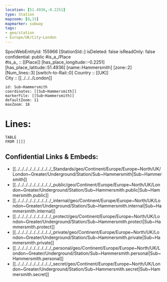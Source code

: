 ```yaml
---
location: [51.4936,-0.2251] 
type: Station 
mapzoom: [8,15] 
mapmarker: subway 
tags:
- geo/station
- Europe/UK/City~London
---
```

SpocWebEntityId: 155966
[StationSId::] 
isDeleted: false
isReadOnly: false
confidential: public
#is_a_/Place  
#is_a_ :: [[Place]] 
[has_place_longitude::-0.2251] 
[has_place_latitude::51.4936] 
[name::Hammersmith] 
[zone::2] 
[Num_lines::3] 
[switch-to-Rail::0] 
Country :: [[UK]]  
City :: [[../../../London]]  


```leaflet
id: Sub~Hammersmith
coordinates: [[Sub~Hammersmith]] 
markerFile: [[Sub~Hammersmith]] 
defaultZoom: 11 
maxZoom: 18
```


# Lines: 
```dataview
TABLE 
FROM [[]] 
```

## Confidential Links & Embeds: 
- [[../../../../../../../../../_Standards/geo/Continent/Europe/Europe~North/UK/London~Greater/Underground/Station/Sub~Hammersmith|Sub~Hammersmith]] 
- [[../../../../../../../../../_public/geo/Continent/Europe/Europe~North/UK/London~Greater/Underground/Station/Sub~Hammersmith.public|Sub~Hammersmith.public]] 
- [[../../../../../../../../../_internal/geo/Continent/Europe/Europe~North/UK/London~Greater/Underground/Station/Sub~Hammersmith.internal|Sub~Hammersmith.internal]] 
- [[../../../../../../../../../_protect/geo/Continent/Europe/Europe~North/UK/London~Greater/Underground/Station/Sub~Hammersmith.protect|Sub~Hammersmith.protect]] 
- [[../../../../../../../../../_private/geo/Continent/Europe/Europe~North/UK/London~Greater/Underground/Station/Sub~Hammersmith.private|Sub~Hammersmith.private]] 
- [[../../../../../../../../../_personal/geo/Continent/Europe/Europe~North/UK/London~Greater/Underground/Station/Sub~Hammersmith.personal|Sub~Hammersmith.personal]] 
- [[../../../../../../../../../_secret/geo/Continent/Europe/Europe~North/UK/London~Greater/Underground/Station/Sub~Hammersmith.secret|Sub~Hammersmith.secret]] 
